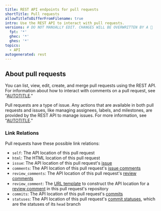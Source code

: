 ```yaml
---
title: REST API endpoints for pull requests
shortTitle: Pull requests
allowTitleToDifferFromFilename: true
intro: Use the REST API to interact with pull requests.
versions: # DO NOT MANUALLY EDIT. CHANGES WILL BE OVERWRITTEN BY A 🤖
  fpt: '*'
  ghec: '*'
  ghes: '*'
topics:
  - API
autogenerated: rest
---
```


## About pull requests

You can list, view, edit, create, and merge pull requests using the REST API. For information about how to interact with comments on a pull request, see "[AUTOTITLE](/rest/issues/comments)."

Pull requests are a type of issue. Any actions that are available in both pull requests and issues, like managing assignees, labels, and milestones, are provided by the REST API to manage issues. For more information, see "[AUTOTITLE](/rest/issues)."

### Link Relations

Pull requests have these possible link relations:

- `self`: The API location of this pull request
- `html`: The HTML location of this pull request
- `issue`: The API location of this pull request's [issue](/rest/issues)
- `comments`: The API location of this pull request's [issue comments](/rest/issues/comments)
- `review_comments`: The API location of this pull request's [review comments](/rest/pulls/comments)
- `review_comment`: The [URL template](/rest/using-the-rest-api/getting-started-with-the-rest-api#hypermedia) to construct the API location for a [review comment](/rest/pulls/comments) in this pull request's repository
- `commits`: The API location of this pull request's [commits](#list-commits-on-a-pull-request)
- `statuses`: The API location of this pull request's [commit statuses](/rest/commits#commit-statuses), which are the statuses of its `head` branch

<!-- Content after this section is automatically generated -->
